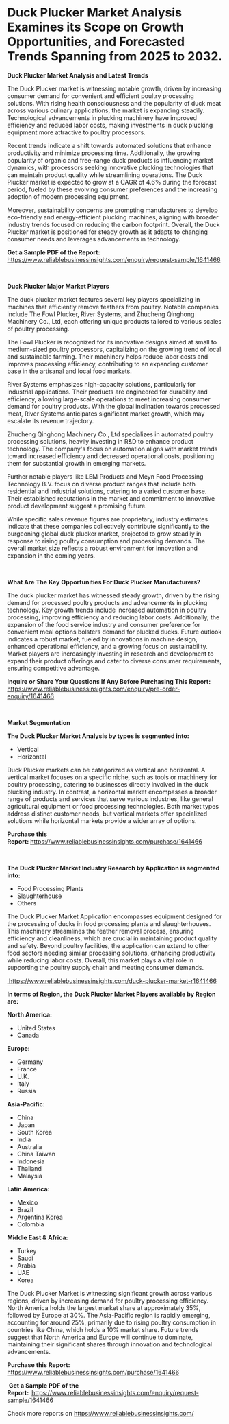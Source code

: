 <p><h1>Duck Plucker Market Analysis Examines its Scope on Growth Opportunities, and Forecasted Trends Spanning from 2025 to 2032.</h1></p><p><strong>Duck Plucker Market Analysis and Latest Trends</strong></p>
<p><p>The Duck Plucker market is witnessing notable growth, driven by increasing consumer demand for convenient and efficient poultry processing solutions. With rising health consciousness and the popularity of duck meat across various culinary applications, the market is expanding steadily. Technological advancements in plucking machinery have improved efficiency and reduced labor costs, making investments in duck plucking equipment more attractive to poultry processors.</p><p>Recent trends indicate a shift towards automated solutions that enhance productivity and minimize processing time. Additionally, the growing popularity of organic and free-range duck products is influencing market dynamics, with processors seeking innovative plucking technologies that can maintain product quality while streamlining operations. The Duck Plucker market is expected to grow at a CAGR of 4.6% during the forecast period, fueled by these evolving consumer preferences and the increasing adoption of modern processing equipment. </p><p>Moreover, sustainability concerns are prompting manufacturers to develop eco-friendly and energy-efficient plucking machines, aligning with broader industry trends focused on reducing the carbon footprint. Overall, the Duck Plucker market is positioned for steady growth as it adapts to changing consumer needs and leverages advancements in technology.</p></p>
<p><strong>Get a Sample PDF of the Report:&nbsp;</strong> <a href="https://www.reliablebusinessinsights.com/enquiry/request-sample/1641466?utm_campaign=2171&utm_medium=2&utm_source=Github&utm_content=ia&utm_term=22022025&utm_id=duck-plucker">https://www.reliablebusinessinsights.com/enquiry/request-sample/1641466</a></p>
<p>&nbsp;</p>
<p><strong>Duck Plucker Major Market Players</strong></p>
<p><p>The duck plucker market features several key players specializing in machines that efficiently remove feathers from poultry. Notable companies include The Fowl Plucker, River Systems, and Zhucheng Qinghong Machinery Co., Ltd, each offering unique products tailored to various scales of poultry processing.</p><p>The Fowl Plucker is recognized for its innovative designs aimed at small to medium-sized poultry processors, capitalizing on the growing trend of local and sustainable farming. Their machinery helps reduce labor costs and improves processing efficiency, contributing to an expanding customer base in the artisanal and local food markets.</p><p>River Systems emphasizes high-capacity solutions, particularly for industrial applications. Their products are engineered for durability and efficiency, allowing large-scale operations to meet increasing consumer demand for poultry products. With the global inclination towards processed meat, River Systems anticipates significant market growth, which may escalate its revenue trajectory.</p><p>Zhucheng Qinghong Machinery Co., Ltd specializes in automated poultry processing solutions, heavily investing in R&D to enhance product technology. The company's focus on automation aligns with market trends toward increased efficiency and decreased operational costs, positioning them for substantial growth in emerging markets.</p><p>Further notable players like LEM Products and Meyn Food Processing Technology B.V. focus on diverse product ranges that include both residential and industrial solutions, catering to a varied customer base. Their established reputations in the market and commitment to innovative product development suggest a promising future.</p><p>While specific sales revenue figures are proprietary, industry estimates indicate that these companies collectively contribute significantly to the burgeoning global duck plucker market, projected to grow steadily in response to rising poultry consumption and processing demands. The overall market size reflects a robust environment for innovation and expansion in the coming years.</p></p>
<p>&nbsp;</p>
<p><strong>What Are The Key Opportunities For Duck Plucker Manufacturers?</strong></p>
<p><p>The duck plucker market has witnessed steady growth, driven by the rising demand for processed poultry products and advancements in plucking technology. Key growth trends include increased automation in poultry processing, improving efficiency and reducing labor costs. Additionally, the expansion of the food service industry and consumer preference for convenient meal options bolsters demand for plucked ducks. Future outlook indicates a robust market, fueled by innovations in machine design, enhanced operational efficiency, and a growing focus on sustainability. Market players are increasingly investing in research and development to expand their product offerings and cater to diverse consumer requirements, ensuring competitive advantage.</p></p>
<p><strong>Inquire or Share Your Questions If Any Before Purchasing This Report:</strong> <a href="https://www.reliablebusinessinsights.com/enquiry/pre-order-enquiry/1641466?utm_campaign=2171&utm_medium=2&utm_source=Github&utm_content=ia&utm_term=22022025&utm_id=duck-plucker">https://www.reliablebusinessinsights.com/enquiry/pre-order-enquiry/1641466</a></p>
<p>&nbsp;</p>
<p><strong>Market Segmentation</strong></p>
<p><strong>The Duck Plucker Market Analysis by types is segmented into:</strong></p>
<p><ul><li>Vertical</li><li>Horizontal</li></ul></p>
<p><p>Duck Plucker markets can be categorized as vertical and horizontal. A vertical market focuses on a specific niche, such as tools or machinery for poultry processing, catering to businesses directly involved in the duck plucking industry. In contrast, a horizontal market encompasses a broader range of products and services that serve various industries, like general agricultural equipment or food processing technologies. Both market types address distinct customer needs, but vertical markets offer specialized solutions while horizontal markets provide a wider array of options.</p></p>
<p><strong>Purchase this Report:&nbsp;</strong><a href="https://www.reliablebusinessinsights.com/purchase/1641466?utm_campaign=2171&utm_medium=2&utm_source=Github&utm_content=ia&utm_term=22022025&utm_id=duck-plucker">https://www.reliablebusinessinsights.com/purchase/1641466</a></p>
<p>&nbsp;</p>
<p><strong>The Duck Plucker Market Industry Research by Application is segmented into:</strong></p>
<p><ul><li>Food Processing Plants</li><li>Slaughterhouse</li><li>Others</li></ul></p>
<p><p>The Duck Plucker Market Application encompasses equipment designed for the processing of ducks in food processing plants and slaughterhouses. This machinery streamlines the feather removal process, ensuring efficiency and cleanliness, which are crucial in maintaining product quality and safety. Beyond poultry facilities, the application can extend to other food sectors needing similar processing solutions, enhancing productivity while reducing labor costs. Overall, this market plays a vital role in supporting the poultry supply chain and meeting consumer demands.</p></p>
<p><a href="https://www.reliablebusinessinsights.com/duck-plucker-market-r1641466?utm_campaign=2171&utm_medium=2&utm_source=Github&utm_content=ia&utm_term=22022025&utm_id=duck-plucker">&nbsp;https://www.reliablebusinessinsights.com/duck-plucker-market-r1641466</a></p>
<p><strong>In terms of Region, the Duck Plucker Market Players available by Region are:</strong></p>
<p>
    <p> <strong> North America: </strong>
        <ul>
            <li>United States</li>
            <li>Canada</li>
        </ul>
        </p> 
    <p> <strong> Europe: </strong>
        <ul>
            <li>Germany</li>
            <li>France</li>
            <li>U.K.</li>
            <li>Italy</li>
            <li>Russia</li>
        </ul>
        </p> 
    <p> <strong> Asia-Pacific: </strong>
        <ul>
            <li>China</li>
            <li>Japan</li>
            <li>South Korea</li>
            <li>India</li>
            <li>Australia</li>
            <li>China Taiwan</li>
            <li>Indonesia</li>
            <li>Thailand</li>
            <li>Malaysia</li>
        </ul>
        </p> 
    <p> <strong> Latin America: </strong>
        <ul>
            <li>Mexico</li>
            <li>Brazil</li>
            <li>Argentina Korea</li>
            <li>Colombia</li>
        </ul>
        </p> 
    <p> <strong> Middle East & Africa: </strong>
        <ul>
            <li>Turkey</li>
            <li>Saudi</li>
            <li>Arabia</li>
            <li>UAE</li>
            <li>Korea</li>
        </ul>
    </p>
    </p>
<p><p>The Duck Plucker Market is witnessing significant growth across various regions, driven by increasing demand for poultry processing efficiency. North America holds the largest market share at approximately 35%, followed by Europe at 30%. The Asia-Pacific region is rapidly emerging, accounting for around 25%, primarily due to rising poultry consumption in countries like China, which holds a 10% market share. Future trends suggest that North America and Europe will continue to dominate, maintaining their significant shares through innovation and technological advancements.</p></p>
<p><strong>Purchase this Report: </strong><a href="https://www.reliablebusinessinsights.com/purchase/1641466?utm_campaign=2171&utm_medium=2&utm_source=Github&utm_content=ia&utm_term=22022025&utm_id=duck-plucker">https://www.reliablebusinessinsights.com/purchase/1641466</a></p>
<p>&nbsp;<strong>Get a Sample PDF of the Report:&nbsp;&nbsp;</strong><a href="https://www.reliablebusinessinsights.com/enquiry/request-sample/1641466?utm_campaign=2171&utm_medium=2&utm_source=Github&utm_content=ia&utm_term=22022025&utm_id=duck-plucker">https://www.reliablebusinessinsights.com/enquiry/request-sample/1641466</a></p>
<p><strong></strong></p>
<p>Check more reports on <a href="https://www.reliablebusinessinsights.com/?utm_campaign=2171&utm_medium=2&utm_source=Github&utm_content=ia&utm_term=22022025&utm_id=duck-plucker">https://www.reliablebusinessinsights.com/</a></p>